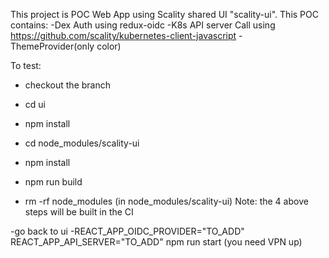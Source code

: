 This project is POC Web App using Scality shared UI "scality-ui".
This POC contains:
-Dex Auth using redux-oidc
-K8s API server Call using https://github.com/scality/kubernetes-client-javascript
-ThemeProvider(only color)

To test:
- checkout the branch
- cd ui
- npm install

- cd node_modules/scality-ui
- npm install
- npm run build
- rm -rf node_modules (in node_modules/scality-ui)
Note: the 4 above steps will be built in the CI

-go back to ui
-REACT_APP_OIDC_PROVIDER="TO_ADD" REACT_APP_API_SERVER="TO_ADD" npm run start (you need VPN up)

